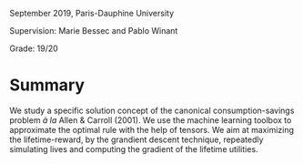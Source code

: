 September 2019, Paris-Dauphine University

Supervision: Marie Bessec and Pablo Winant

Grade: 19/20

# Summary

We study a specific solution concept of the canonical consumption-savings problem _à la_ Allen & Carroll (2001). We use the machine learning toolbox to approximate the optimal rule with the help of tensors. We aim at maximizing the lifetime-reward, by the grandient descent technique, repeatedly simulating lives and computing the gradient of the lifetime utilities.
